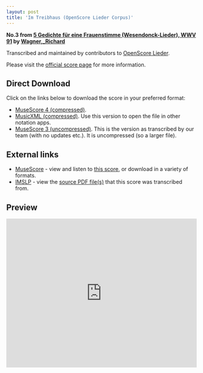 ```yaml
---
layout: post
title: 'Im Treibhaus (OpenScore Lieder Corpus)'
---
```


__No.3 from [5 Gedichte für eine Frauenstimme (Wesendonck-Lieder), WWV 91](https://fourscoreandmore.org/openscore/lieder/Wagner,_Richard/5_Gedichte_f%C3%BCr_eine_Frauenstimme_%28Wesendonck-Lieder%29,_WWV_91/) by [Wagner,_Richard](https://fourscoreandmore.org/openscore/lieder/Wagner,_Richard)__

Transcribed and maintained by contributors to [OpenScore Lieder].

Please visit the [official score page] for more information.

[official score page]: https://musescore.com/openscore-lieder-corpus/scores/5026084
[OpenScore Lieder]: https://musescore.com/openscore-lieder-corpus

## Direct Download

Click on the links below to download the score in your preferred format:
- [MuseScore 4 (compressed)](https://fourscoreandmore.org/openscore/lieder/Wagner,_Richard/5_Gedichte_f%C3%BCr_eine_Frauenstimme_%28Wesendonck-Lieder%29,_WWV_91/3_Im_Treibhaus.mscz).
- [MusicXML (compressed)](https://fourscoreandmore.org/openscore/lieder/Wagner,_Richard/5_Gedichte_f%C3%BCr_eine_Frauenstimme_%28Wesendonck-Lieder%29,_WWV_91/3_Im_Treibhaus.mxl). Use this version to open the file in other notation apps.
- [MuseScore 3 (uncompressed)](https://raw.githubusercontent.com/OpenScore/Lieder/refs/heads/main/scores/Wagner,_Richard/5_Gedichte_f%C3%BCr_eine_Frauenstimme_%28Wesendonck-Lieder%29,_WWV_91/3_Im_Treibhaus/lc5026084.mscx). This is the version as transcribed by our team (with no updates etc.). It is uncompressed (so a larger file).

## External links

- [MuseScore] - view and listen to [this score][MuseScore], or download in a variety of formats.
- [IMSLP] - view the [source PDF file(s)][IMSLP] that this score was transcribed from.

[MuseScore]: https://musescore.com/score/5026084
[IMSLP]: https://imslp.org/wiki/Special:ReverseLookup/44645

## Preview

<iframe width="100%" height="394" src="https://musescore.com/openscore-lieder-corpus/scores/5026084/embed" frameborder="0" allowfullscreen allow="autoplay; fullscreen"></iframe>
